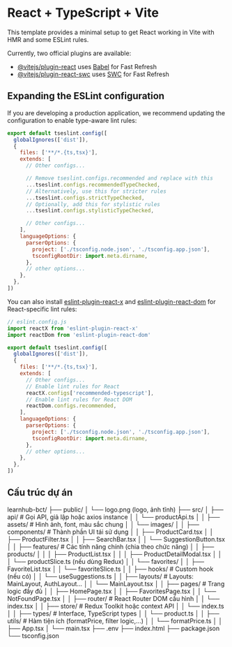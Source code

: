 # React + TypeScript + Vite

This template provides a minimal setup to get React working in Vite with HMR and some ESLint rules.

Currently, two official plugins are available:

- [@vitejs/plugin-react](https://github.com/vitejs/vite-plugin-react/blob/main/packages/plugin-react) uses [Babel](https://babeljs.io/) for Fast Refresh
- [@vitejs/plugin-react-swc](https://github.com/vitejs/vite-plugin-react/blob/main/packages/plugin-react-swc) uses [SWC](https://swc.rs/) for Fast Refresh

## Expanding the ESLint configuration

If you are developing a production application, we recommend updating the configuration to enable type-aware lint rules:

```js
export default tseslint.config([
  globalIgnores(['dist']),
  {
    files: ['**/*.{ts,tsx}'],
    extends: [
      // Other configs...

      // Remove tseslint.configs.recommended and replace with this
      ...tseslint.configs.recommendedTypeChecked,
      // Alternatively, use this for stricter rules
      ...tseslint.configs.strictTypeChecked,
      // Optionally, add this for stylistic rules
      ...tseslint.configs.stylisticTypeChecked,

      // Other configs...
    ],
    languageOptions: {
      parserOptions: {
        project: ['./tsconfig.node.json', './tsconfig.app.json'],
        tsconfigRootDir: import.meta.dirname,
      },
      // other options...
    },
  },
])
```

You can also install [eslint-plugin-react-x](https://github.com/Rel1cx/eslint-react/tree/main/packages/plugins/eslint-plugin-react-x) and [eslint-plugin-react-dom](https://github.com/Rel1cx/eslint-react/tree/main/packages/plugins/eslint-plugin-react-dom) for React-specific lint rules:

```js
// eslint.config.js
import reactX from 'eslint-plugin-react-x'
import reactDom from 'eslint-plugin-react-dom'

export default tseslint.config([
  globalIgnores(['dist']),
  {
    files: ['**/*.{ts,tsx}'],
    extends: [
      // Other configs...
      // Enable lint rules for React
      reactX.configs['recommended-typescript'],
      // Enable lint rules for React DOM
      reactDom.configs.recommended,
    ],
    languageOptions: {
      parserOptions: {
        project: ['./tsconfig.node.json', './tsconfig.app.json'],
        tsconfigRootDir: import.meta.dirname,
      },
      // other options...
    },
  },
])
```

## Cấu trúc dự án 
learnhub-bct/
├── public/
│   └── logo.png (logo, ảnh tĩnh)
├── src/
│   ├── api/                # Gọi API, giả lập hoặc axios instance
│   │   └── productApi.ts
│
│   ├── assets/             # Hình ảnh, font, màu sắc chung
│   │   └── images/
│
│   ├── components/         # Thành phần UI tái sử dụng
│   │   ├── ProductCard.tsx
│   │   ├── ProductFilter.tsx
│   │   ├── SearchBar.tsx
│   │   └── SuggestionButton.tsx
│
│   ├── features/           # Các tính năng chính (chia theo chức năng)
│   │   ├── products/
│   │   │   ├── ProductList.tsx
│   │   │   ├── ProductDetailModal.tsx
│   │   │   └── productSlice.ts (nếu dùng Redux)
│   │   └── favorites/
│   │       ├── FavoriteList.tsx
│   │       └── favoriteSlice.ts
│
│   ├── hooks/              # Custom hook (nếu có)
│   │   └── useSuggestions.ts
│
│   ├── layouts/            # Layouts: MainLayout, AuthLayout...
│   │   └── MainLayout.tsx
│
│   ├── pages/              # Trang logic đầy đủ
│   │   ├── HomePage.tsx
│   │   ├── FavoritesPage.tsx
│   │   └── NotFoundPage.tsx
│
│   ├── router/             # React Router DOM cấu hình
│   │   └── index.tsx
│
│   ├── store/              # Redux Toolkit hoặc context API
│   │   └── index.ts
│
│   ├── types/              # Interface, TypeScript types
│   │   └── product.ts
│
│   ├── utils/              # Hàm tiện ích (formatPrice, filter logic,...)
│   │   └── formatPrice.ts
│
│   ├── App.tsx
│   └── main.tsx
├── .env
├── index.html
├── package.json
└── tsconfig.json
